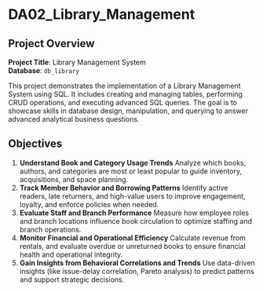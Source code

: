 # DA02_Library_Management

## Project Overview

**Project Title**: Library Management System  
**Database**: `db_library`

This project demonstrates the implementation of a Library Management System using SQL. It includes creating and managing tables, performing CRUD operations, and executing advanced SQL queries. The goal is to showcase skills in database design, manipulation, and querying to answer advanced analytical business questions.

## Objectives

1. **Understand Book and Category Usage Trends** Analyze which books, authors, and categories are most or least popular to guide inventory, acquisitions, and space planning.
2. **Track Member Behavior and Borrowing Patterns** Identify active readers, late returners, and high-value users to improve engagement, loyalty, and enforce policies when needed.
3. **Evaluate Staff and Branch Performance** Measure how employee roles and branch locations influence book circulation to optimize staffing and branch operations.
4. **Monitor Financial and Operational Efficiency** Calculate revenue from rentals, and evaluate overdue or unreturned books to ensure financial health and operational integrity.
5. **Gain Insights from Behavioral Correlations and Trends** Use data-driven insights (like issue-delay correlation, Pareto analysis) to predict patterns and support strategic decisions.
